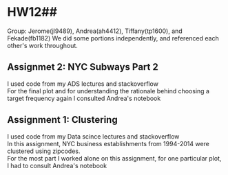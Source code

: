 
# HW12##
Group: Jerome(jl9489), Andrea(ah4412), Tiffany(tp1600), and Fekade(fb1182) We did some portions independently, and referenced each other's work throughout.

## Assignmet 2: NYC Subways Part 2 ##
I used code from my ADS lectures and stackoverflow</br>
For the final plot and for understanding the rationale behind choosing a target frequency again I consulted Andrea's notebook</br>

## Assignment 1: Clustering ##
I used code from my Data scince lectures and stackoverflow</br>
In this assignment, NYC business establishments from 1994-2014 were clustered using zipcodes.</br>
For the most part I worked alone on this assignment, for one particular plot, I had to consult Andrea's notebook
